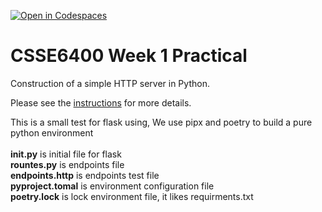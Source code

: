 [![Open in Codespaces](https://classroom.github.com/assets/launch-codespace-2972f46106e565e64193e422d61a12cf1da4916b45550586e14ef0a7c637dd04.svg)](https://classroom.github.com/open-in-codespaces?assignment_repo_id=18302264)
# CSSE6400 Week 1 Practical

Construction of a simple HTTP server in Python.

Please see the [instructions](https://csse6400.uqcloud.net/practicals/week01.pdf) for more details.

This is a small test for flask using, We use pipx and poetry to build a pure python environment<br>
<br>
**__init__.py** is initial file for flask<br>
**rountes.py** is endpoints file<br>
**endpoints.http** is endpoints test file<br>
**pyproject.tomal** is environment configuration file<br>
**poetry.lock** is lock environment file, it likes requirments.txt<br>




